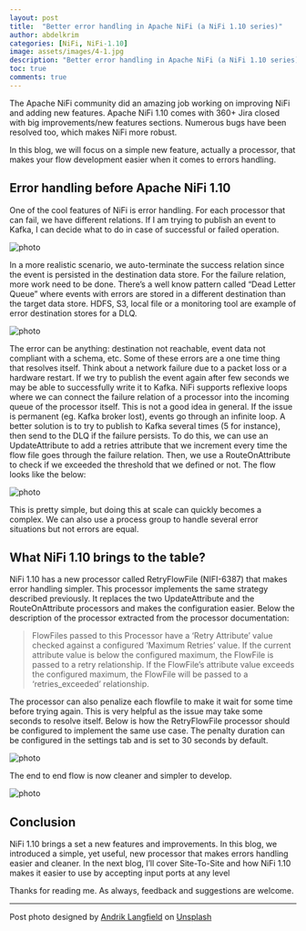 ```yaml
---
layout: post
title:  "Better error handling in Apache NiFi (a NiFi 1.10 series)"
author: abdelkrim
categories: [NiFi, NiFi-1.10]
image: assets/images/4-1.jpg
description: "Better error handling in Apache NiFi (a NiFi 1.10 series)"
toc: true
comments: true
---
```

The Apache NiFi community did an amazing job working on improving NiFi and adding new features. Apache NiFi 1.10 comes with 360+ Jira closed with big improvements/new features sections. Numerous bugs have been resolved too, which makes NiFi more robust.

In this blog, we will focus on a simple new feature, actually a processor, that makes your flow development easier when it comes to errors handling.


## Error handling before Apache NiFi 1.10

One of the cool features of NiFi is error handling. For each processor that can fail, we have different relations. If I am trying to publish an event to Kafka, I can decide what to do in case of successful or failed operation.

![photo]({{site.baseurl}}/assets/images/4-2.png)

In a more realistic scenario, we auto-terminate the success relation since the event is persisted in the destination data store. For the failure relation, more work need to be done. There’s a well know pattern called “Dead Letter Queue” where events with errors are stored in a different destination than the target data store. HDFS, S3, local file or a monitoring tool are example of error destination stores for a DLQ.

![photo]({{site.baseurl}}/assets/images/4-3.png)

The error can be anything: destination not reachable, event data not compliant with a schema, etc. Some of these errors are a one time thing that resolves itself. Think about a network failure due to a packet loss or a hardware restart. If we try to publish the event again after few seconds we may be able to successfully write it to Kafka. NiFi supports reflexive loops where we can connect the failure relation of a processor into the incoming queue of the processor itself. This is not a good idea in general. If the issue is permanent (eg. Kafka broker lost), events go through an infinite loop. A better solution is to try to publish to Kafka several times (5 for instance), then send to the DLQ if the failure persists. To do this, we can use an UpdateAttribute to add a retries attribute that we increment every time the flow file goes through the failure relation. Then, we use a RouteOnAttribute to check if we exceeded the threshold that we defined or not. The flow looks like the below:

![photo]({{site.baseurl}}/assets/images/4-4.png)

This is pretty simple, but doing this at scale can quickly becomes a complex. We can also use a process group to handle several error situations but not errors are equal.

## What NiFi 1.10 brings to the table?

NiFi 1.10 has a new processor called RetryFlowFile (NIFI-6387) that makes error handling simpler. This processor implements the same strategy described previously. It replaces the two UpdateAttribute and the RouteOnAttribute processors and makes the configuration easier. Below the description of the processor extracted from the processor documentation:

> FlowFiles passed to this Processor have a ‘Retry Attribute’ value checked against a configured ‘Maximum Retries’ value. If the current attribute value is below the configured maximum, the FlowFile is passed to a retry relationship. If the FlowFile’s attribute value exceeds the configured maximum, the FlowFile will be passed to a ‘retries_exceeded’ relationship.

The processor can also penalize each flowfile to make it wait for some time before trying again. This is very helpful as the issue may take some seconds to resolve itself. Below is how the RetryFlowFile processor should be configured to implement the same use case. The penalty duration can be configured in the settings tab and is set to 30 seconds by default.

![photo]({{site.baseurl}}/assets/images/4-5.png)

The end to end flow is now cleaner and simpler to develop.

![photo]({{site.baseurl}}/assets/images/4-6.png)

## Conclusion

NiFi 1.10 brings a set a new features and improvements. In this blog, we introduced a simple, yet useful, new processor that makes errors handling easier and cleaner. In the next blog, I’ll cover Site-To-Site and how NiFi 1.10 makes it easier to use by accepting input ports at any level

Thanks for reading me. As always, feedback and suggestions are welcome.

---
Post photo designed by [Andrik Langfield](https://unsplash.com/@andriklangfield) on [Unsplash](https://unsplash.com/)

